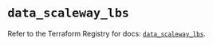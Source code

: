 # `data_scaleway_lbs`

Refer to the Terraform Registry for docs: [`data_scaleway_lbs`](https://registry.terraform.io/providers/scaleway/scaleway/2.59.0/docs/data-sources/lbs).
